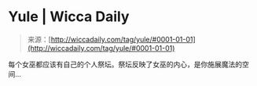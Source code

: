 <!--yml

category: 未分类

date: 2024-06-12 18:25:00

-->

# Yule | Wicca Daily

> 来源：[http://wiccadaily.com/tag/yule/#0001-01-01](http://wiccadaily.com/tag/yule/#0001-01-01)

每个女巫都应该有自己的个人祭坛。祭坛反映了女巫的内心，是你施展魔法的空间…
